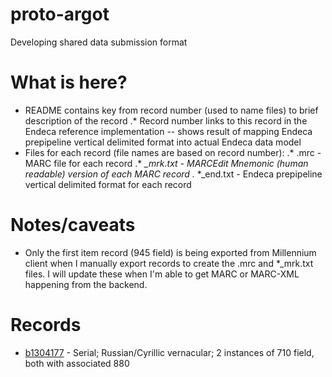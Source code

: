 # proto-argot
Developing shared data submission format

# What is here?
* README contains key from record number (used to name files) to brief description of the record
.* Record number links to this record in the Endeca reference implementation -- shows result of mapping Endeca prepipeline vertical delimited format into actual Endeca data model 
* Files for each record (file names are based on record number):
.* .mrc - MARC file for each record
.* *_mrk.txt - MARCEdit Mnemonic (human readable) version of each MARC record
.* *_end.txt - Endeca prepipeline vertical delimited format for each record

# Notes/caveats
* Only the first item record (945 field) is being exported from Millennium client when I manually export records to create the .mrc and *_mrk.txt files. I will update these when I'm able to get MARC or MARC-XML happening from the backend.

# Records
* [b1304177](http://trlnr610c.trln.org:8888/endeca_jspref/controller.jsp?sid=13704A964F65&enePort=8070&R=UNCb1304177&eneHost=trlnr610c.trln.org) - Serial; Russian/Cyrillic vernacular; 2 instances of 710 field, both with associated 880
